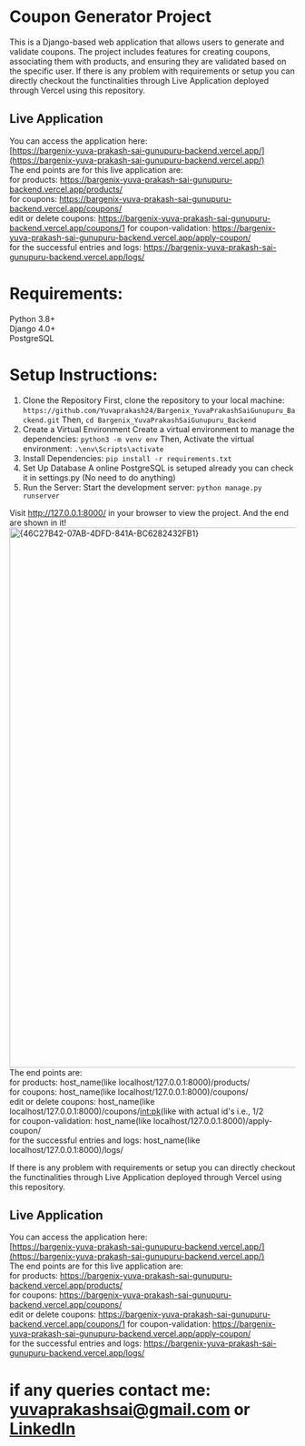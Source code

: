 # Coupon Generator Project
This is a Django-based web application that allows users to generate and validate coupons. The project includes features for creating coupons, associating them with products, and ensuring they are validated based on the specific user.
If there is any problem with requirements or setup you can directly checkout the functinalities through Live Application deployed through Vercel using this repository.
## Live Application
You can access the application here:  <br>
[https://bargenix-yuva-prakash-sai-gunupuru-backend.vercel.app/](https://bargenix-yuva-prakash-sai-gunupuru-backend.vercel.app/) <br>
The end points are for this live application are: <br>
for products: https://bargenix-yuva-prakash-sai-gunupuru-backend.vercel.app/products/ <br>
for coupons: https://bargenix-yuva-prakash-sai-gunupuru-backend.vercel.app/coupons/ <br>
edit or delete coupons: https://bargenix-yuva-prakash-sai-gunupuru-backend.vercel.app/coupons/1
for coupon-validation: https://bargenix-yuva-prakash-sai-gunupuru-backend.vercel.app/apply-coupon/ <br>
for the successful entries and logs: https://bargenix-yuva-prakash-sai-gunupuru-backend.vercel.app/logs/ <br>


# Requirements:
Python 3.8+ <br>
Django 4.0+ <br>
PostgreSQL <br>
# Setup Instructions:
1. Clone the Repository
First, clone the repository to your local machine:
```https://github.com/Yuvaprakash24/Bargenix_YuvaPrakashSaiGunupuru_Backend.git```
Then,
```cd Bargenix_YuvaPrakashSaiGunupuru_Backend```
2. Create a Virtual Environment
Create a virtual environment to manage the dependencies:
```python3 -m venv env```
Then, Activate the virtual environment:
```.\env\Scripts\activate```
4. Install Dependencies:
```pip install -r requirements.txt```
5. Set Up Database
A online PostgreSQL is setuped already you can check it in settings.py (No need to do anything)
7. Run the Server:
Start the development server:
```python manage.py runserver```

Visit http://127.0.0.1:8000/ in your browser to view the project. And the end are shown in it!
<img width="950" alt="{46C27B42-07AB-4DFD-841A-BC6282432FB1}" src="https://github.com/user-attachments/assets/bf77c202-892a-4db0-91cb-f3af7dfc58a8" />
<br>
The end points are: <br>
for products: host_name(like localhost/127.0.0.1:8000)/products/ <br>
for coupons: host_name(like localhost/127.0.0.1:8000)/coupons/ <br>
edit or delete coupons: host_name(like localhost/127.0.0.1:8000)/coupons/<int:pk>(like with actual id's i.e., 1/2<br>
for coupon-validation: host_name(like localhost/127.0.0.1:8000)/apply-coupon/ <br>
for the successful entries and logs: host_name(like localhost/127.0.0.1:8000)/logs/ <br>

If there is any problem with requirements or setup you can directly checkout the functinalities through Live Application deployed through Vercel using this repository.
## Live Application
You can access the application here:  <br>
[https://bargenix-yuva-prakash-sai-gunupuru-backend.vercel.app/](https://bargenix-yuva-prakash-sai-gunupuru-backend.vercel.app/) <br>
The end points are for this live application are: <br>
for products: https://bargenix-yuva-prakash-sai-gunupuru-backend.vercel.app/products/ <br>
for coupons: https://bargenix-yuva-prakash-sai-gunupuru-backend.vercel.app/coupons/ <br>
edit or delete coupons: https://bargenix-yuva-prakash-sai-gunupuru-backend.vercel.app/coupons/1
for coupon-validation: https://bargenix-yuva-prakash-sai-gunupuru-backend.vercel.app/apply-coupon/ <br>
for the successful entries and logs: https://bargenix-yuva-prakash-sai-gunupuru-backend.vercel.app/logs/ <br>

# if any queries contact me: yuvaprakashsai@gmail.com or [LinkedIn](https://www.linkedin.com/in/yuvaprakashsai-gunupuru)
